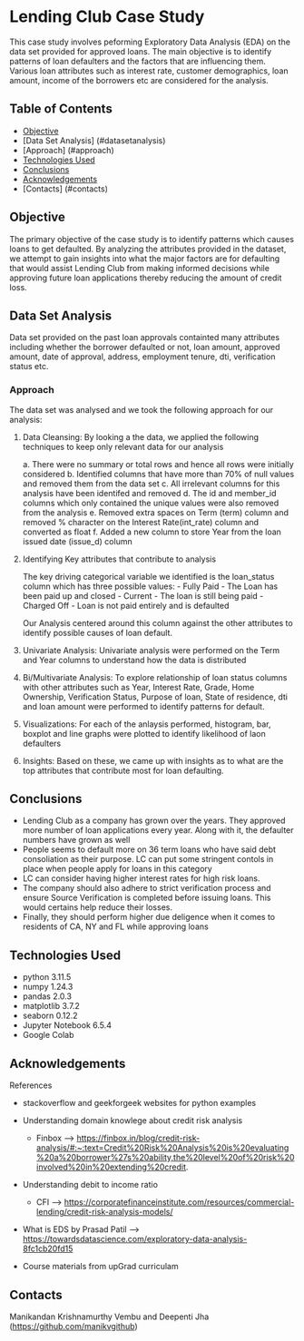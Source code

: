 # Lending Club Case Study
This case study involves peforming Exploratory Data Analysis (EDA) on the data set provided for approved loans. The main objective is to identify patterns of loan defaulters and the factors that are influencing them. Various loan attributes such as interest rate, customer demographics, loan amount, income of the borrowers etc are considered for the analysis.


## Table of Contents
* [Objective](#Objective)
* [Data Set Analysis] (#datasetanalysis)
* [Approach] (#approach)
* [Technologies Used](#technologies-used)
* [Conclusions](#conclusions)
* [Acknowledgements](#acknowledgements)
* [Contacts] (#contacts)

## Objective
  The primary objective of the case study is to identify patterns which causes loans to get defaulted.  By analyzing the attributes provided in the dataset, we attempt to gain insights into what the major factors are for defaulting that would assist Lending Club from making informed decisions while approving future loan applications thereby reducing the amount of credit loss.

## Data Set Analysis
 Data set provided on the past loan approvals containted many attributes including whether the borrower defaulted or not, loan amount, approved amount, date of approval, address, employment tenure, dti, verification status etc. 

 ### Approach

 The data set was analysed and we took the following approach for our analysis:

 1. Data Cleansing: By looking a the data, we applied the following techniques to keep only relevant data for our analysis

    a. There were no summary or total rows and hence all rows were initially considered
    b. Identified columns that have more than 70% of null values and removed them from the data set
    c. All irrelevant columns for this analysis have been identifed and removed 
    d. The id and member_id columns which only contained the unique values were also removed from the analysis
    e. Removed extra spaces on Term (term) column and removed % character on the Interest Rate(int_rate) column and converted as float
    f. Added a new column to store Year from the loan issued date (issue_d) column 

 2. Identifying Key attributes that contribute to analysis
 
    The key driving categorical variable we identified is the loan_status column which has three possible values:
        - Fully Paid - The Loan has been paid up and closed
        - Current - The loan is still being paid
        - Charged Off - Loan is not paid entirely and is defaulted

    Our Analysis centered around this column against the other attributes to identify possible causes of loan default.

3. Univariate Analysis: Univariate analysis were performed on the Term and Year columns to understand how the data is distributed

4. Bi/Multivariate Analysis: To explore relationship of loan status columns with other attributes such as Year, Interest Rate, Grade, Home Ownership, Verification Status, Purpose of loan, State of residence, dti and loan amount were performed to identify patterns for default.

5. Visualizations: For each of the anlaysis performed, histogram, bar, boxplot and line graphs were plotted to identify likelihood of laon defaulters

6. Insights: Based on these, we came up with insights as to what are the top attributes that contribute most for loan defaulting.
   

## Conclusions
- Lending Club as a company has grown over the years. They approved more number of loan applications every year. Along with it, the defaulter numbers have grown as well
- People seems to default more on 36 term loans who have said debt consoliation as their purpose. LC can put some stringent contols in place when people apply for loans in this category
- LC can consider having higher interest rates for high risk loans. 
- The company should also adhere to strict verification process and ensure Source Verification is completed before issuing loans. This would certains help reduce their losses.
- Finally, they should perform higher due deligence when it comes to residents of CA, NY and FL while approving loans


## Technologies Used
- python 3.11.5
- numpy 1.24.3
- pandas 2.0.3
- matplotlib 3.7.2
- seaborn 0.12.2
- Jupyter Notebook 6.5.4
- Google Colab



## Acknowledgements
References
  - stackoverflow and geekforgeek websites for python examples
  - Understanding domain knowlege about credit risk analysis
       - Finbox -->  https://finbox.in/blog/credit-risk-analysis/#:~:text=Credit%20Risk%20Analysis%20is%20evaluating%20a%20borrower%27s%20ability,the%20level%20of%20risk%20involved%20in%20extending%20credit.
       
   - Understanding debit to income ratio
        - CFI --> https://corporatefinanceinstitute.com/resources/commercial-lending/credit-risk-analysis-models/
   - What is EDS by Prasad Patil -->  https://towardsdatascience.com/exploratory-data-analysis-8fc1cb20fd15
   - Course materials from upGrad curriculam


## Contacts
  Manikandan Krishnamurthy Vembu and Deepenti Jha (https://github.com/manikvgithub)

